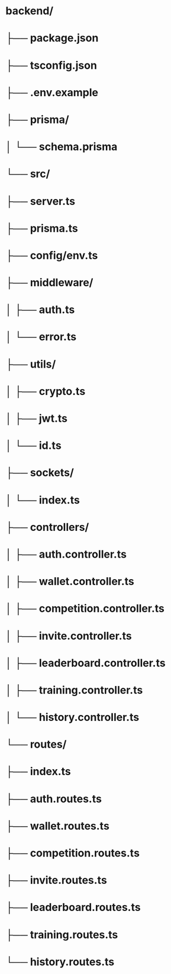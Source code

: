 # backend/
# ├── package.json
# ├── tsconfig.json
# ├── .env.example
# ├── prisma/
# │ └── schema.prisma
# └── src/
# ├── server.ts
# ├── prisma.ts
# ├── config/env.ts
# ├── middleware/
# │ ├── auth.ts
# │ └── error.ts
# ├── utils/
# │ ├── crypto.ts
# │ ├── jwt.ts
# │ └── id.ts
# ├── sockets/
# │ └── index.ts
# ├── controllers/
# │ ├── auth.controller.ts
# │ ├── wallet.controller.ts
# │ ├── competition.controller.ts
# │ ├── invite.controller.ts
# │ ├── leaderboard.controller.ts
# │ ├── training.controller.ts
# │ └── history.controller.ts
# └── routes/
# ├── index.ts
# ├── auth.routes.ts
# ├── wallet.routes.ts
# ├── competition.routes.ts
# ├── invite.routes.ts
# ├── leaderboard.routes.ts
# ├── training.routes.ts
# └── history.routes.ts